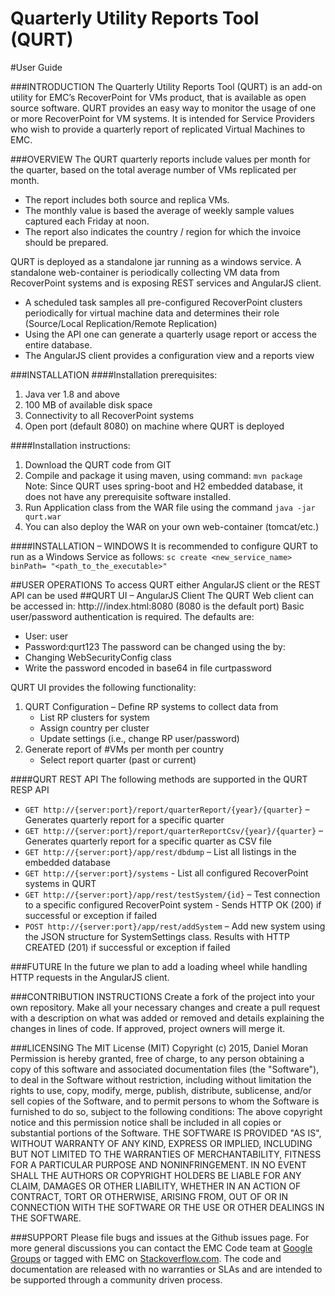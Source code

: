 
Quarterly Utility Reports Tool (QURT)
===============================
#User Guide

###INTRODUCTION
The Quarterly Utility Reports Tool (QURT) is an add-on utility for EMC’s RecoverPoint for VMs product, that is available as open source software. 
QURT provides an easy way to monitor the usage of one or more RecoverPoint for VM systems. It is intended for Service Providers who wish to provide a quarterly report of replicated Virtual Machines to EMC.

###OVERVIEW
The QURT quarterly reports include values per month for the quarter, based on the total average number of VMs replicated per month.  

* The report includes both source and replica VMs.
* The monthly value is based the average of weekly sample values captured each Friday at noon.
* The report also indicates the country / region for which the invoice should be prepared.
 

QURT is deployed as a standalone jar running as a windows service. A standalone web-container is periodically collecting VM data from RecoverPoint systems and is exposing REST services and AngularJS client.

 * A scheduled task samples all pre-configured RecoverPoint clusters periodically for virtual machine data and determines their role (Source/Local Replication/Remote Replication)
 * Using the API one can generate a quarterly usage report or access the entire database.
 * The AngularJS client provides a configuration view and a reports view

###INSTALLATION
####Installation prerequisites:
 1. Java ver 1.8 and above
 2. 100 MB of available disk space
 3. Connectivity to all RecoverPoint systems
 4. Open port (default 8080) on machine where QURT is deployed
 
####Installation instructions:
 1. Download the QURT code from GIT
 2. Compile and package it using maven, using command:  `mvn package` Note: Since QURT uses spring-boot and H2 embedded database, it does not have any prerequisite software installed.
 3. Run Application class from the WAR file using the command `java -jar qurt.war`
 4. You can also deploy the WAR on your own web-container (tomcat/etc.)

####INSTALLATION – WINDOWS
It is recommended to configure QURT to run as a Windows Service as follows:
`sc create <new_service_name> binPath= "<path_to_the_executable>"`

##USER OPERATIONS
To access QURT either AngularJS client or the REST API can be used
##QURT UI – AngularJS Client
The QURT Web client can be accessed in: http://<hostname>/index.html:8080  (8080 is the default port) 
Basic user/password authentication is required. The defaults are:
 - User: user
 - Password:qurt123 
The password can be changed using the by:
 - Changing WebSecurityConfig class
 - Write the password encoded in base64 in file curtpassword 

 QURT UI provides the following functionality:
 1. QURT Configuration – Define RP systems to collect data from
	 - List RP clusters for system
	 - Assign country per cluster
	 - Update settings (i.e., change RP user/password)
 2. Generate report of #VMs per month per country
     - Select report quarter (past or current)
 
####QURT REST API
The following methods are supported in the QURT RESP API
 - `GET http://{server:port}/report/quarterReport/{year}/{quarter}` – Generates quarterly report for a specific quarter
 - `GET http://{server:port}/report/quarterReportCsv/{year}/{quarter}` – Generates quarterly report for a specific quarter as CSV file
 - `GET http://{server:port}/app/rest/dbdump` – List all listings in the embedded database
 - `GET http://{server:port}/systems` - List all configured RecoverPoint systems in QURT
 - ```GET http://{server:port}/app/rest/testSystem/{id}``` – Test connection to a specific configured RecoverPoint system - Sends HTTP OK (200) if successful or exception if failed
 - `POST http://{server:port}/app/rest/addSystem` – Add new system using the JSON structure for SystemSettings class. Results with HTTP CREATED (201) if successful or exception if failed

###FUTURE
In the future we plan to add a loading wheel while handling HTTP requests in the AngularJS client.

###CONTRIBUTION INSTRUCTIONS
Create a fork of the project into your own repository. Make all your necessary changes and create a pull request with a description on what was added or removed and details explaining the changes in lines of code. If approved, project owners will merge it.

###LICENSING
The MIT License (MIT)
Copyright (c) 2015, Daniel Moran
Permission is hereby granted, free of charge, to any person obtaining a copy of this software and associated documentation files (the "Software"), to deal in the Software without restriction, including without limitation the rights to use, copy, modify, merge, publish, distribute, sublicense, and/or sell copies of the Software, and to permit persons to whom the Software is furnished to do so, subject to the following conditions:
The above copyright notice and this permission notice shall be included in all copies or substantial portions of the Software.
THE SOFTWARE IS PROVIDED "AS IS", WITHOUT WARRANTY OF ANY KIND, EXPRESS OR IMPLIED, INCLUDING BUT NOT LIMITED TO THE WARRANTIES OF MERCHANTABILITY, FITNESS FOR A PARTICULAR PURPOSE AND NONINFRINGEMENT. IN NO EVENT SHALL THE AUTHORS OR COPYRIGHT HOLDERS BE LIABLE FOR ANY CLAIM, DAMAGES OR OTHER LIABILITY, WHETHER IN AN ACTION OF CONTRACT, TORT OR OTHERWISE, ARISING FROM, OUT OF OR IN CONNECTION WITH THE SOFTWARE OR THE USE OR OTHER DEALINGS IN THE SOFTWARE.

###SUPPORT
Please file bugs and issues at the Github issues page. For more general discussions you can contact the EMC Code team at [Google Groups](https://groups.google.com/forum/#!forum/emccode-users) or tagged with EMC on [Stackoverflow.com](https://stackoverflow.com/). The code and documentation are released with no warranties or SLAs and are intended to be supported through a community driven process.

